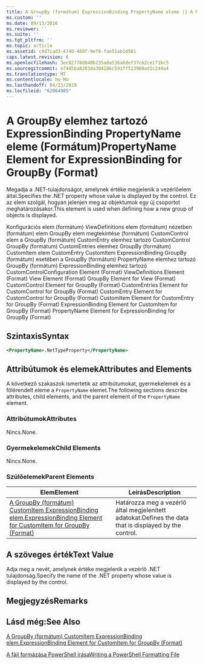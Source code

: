 ```yaml
---
title: A GroupBy (formátum) ExpressionBinding PropertyName eleme |} A Microsoft Docs
ms.custom: ''
ms.date: 09/13/2016
ms.reviewer: ''
ms.suite: ''
ms.tgt_pltfrm: ''
ms.topic: article
ms.assetid: c4d7cad3-4740-468f-9ef8-fae51ab1d581
caps.latest.revision: 6
ms.openlocfilehash: 3ec82778d840b235a0a536a6def37c62ce171bc5
ms.sourcegitcommit: e7445ba8203da304286c591ff513900ad1c244a4
ms.translationtype: MT
ms.contentlocale: hu-HU
ms.lasthandoff: 04/23/2019
ms.locfileid: "62064985"
---
```

# <a name="propertyname-element-for-expressionbinding-for-groupby-format"></a><span data-ttu-id="4ea0c-102">A GroupBy elemhez tartozó ExpressionBinding PropertyName eleme (Formátum)</span><span class="sxs-lookup"><span data-stu-id="4ea0c-102">PropertyName Element for ExpressionBinding for GroupBy (Format)</span></span>

<span data-ttu-id="4ea0c-103">Megadja a .NET-tulajdonságot, amelynek értéke megjelenik a vezérlőelem által.</span><span class="sxs-lookup"><span data-stu-id="4ea0c-103">Specifies the .NET property whose value is displayed by the control.</span></span> <span data-ttu-id="4ea0c-104">Ez az elem szolgál, hogyan jelenjen meg az objektumok egy új csoportot meghatározásakor.</span><span class="sxs-lookup"><span data-stu-id="4ea0c-104">This element is used when defining how a new group of objects is displayed.</span></span>

<span data-ttu-id="4ea0c-105">Konfigurációs elem (formátum) ViewDefinitions elem (formátum) nézetben (formátum) elem GroupBy elem megtekintése (formátum) CustomControl elem a GroupBy (formátum) CustomEntry elemhez tartozó CustomControl GroupBy (formátum) CustomEntries elemhez GroupBy (formátum) CustomItem elem CustomEntry CustomItem ExpressionBinding GroupBy (formátum) esetében a GroupBy (formátum) PropertyName elemhez tartozó GroupBy (formátum) ExpressionBinding elemhez tartozó CustomControl</span><span class="sxs-lookup"><span data-stu-id="4ea0c-105">Configuration Element (Format) ViewDefinitions Element (Format) View Element (Format) GroupBy Element for View (Format) CustomControl Element for GroupBy (Format) CustomEntries Element for CustomControl for GroupBy (Format) CustomEntry Element for CustomControl for GroupBy (Format) CustomItem Element for CustomEntry for GroupBy (Format) ExpressionBinding Element for CustomItem for GroupBy (Format) PropertyName Element for ExpressionBinding for GroupBy (Format)</span></span>

## <a name="syntax"></a><span data-ttu-id="4ea0c-106">Szintaxis</span><span class="sxs-lookup"><span data-stu-id="4ea0c-106">Syntax</span></span>

```xml
<PropertyName>.NetTypeProperty</PropertyName>
```

## <a name="attributes-and-elements"></a><span data-ttu-id="4ea0c-107">Attribútumok és elemek</span><span class="sxs-lookup"><span data-stu-id="4ea0c-107">Attributes and Elements</span></span>

<span data-ttu-id="4ea0c-108">A következő szakaszok ismertetik az attribútumokat, gyermekelemek és a fölérendelt eleme a `PropertyName` elemet.</span><span class="sxs-lookup"><span data-stu-id="4ea0c-108">The following sections describe attributes, child elements, and the parent element of the `PropertyName` element.</span></span>

### <a name="attributes"></a><span data-ttu-id="4ea0c-109">Attribútumok</span><span class="sxs-lookup"><span data-stu-id="4ea0c-109">Attributes</span></span>

<span data-ttu-id="4ea0c-110">Nincs.</span><span class="sxs-lookup"><span data-stu-id="4ea0c-110">None.</span></span>

### <a name="child-elements"></a><span data-ttu-id="4ea0c-111">Gyermekelemek</span><span class="sxs-lookup"><span data-stu-id="4ea0c-111">Child Elements</span></span>

<span data-ttu-id="4ea0c-112">Nincs.</span><span class="sxs-lookup"><span data-stu-id="4ea0c-112">None.</span></span>

### <a name="parent-elements"></a><span data-ttu-id="4ea0c-113">Szülőelemek</span><span class="sxs-lookup"><span data-stu-id="4ea0c-113">Parent Elements</span></span>

|<span data-ttu-id="4ea0c-114">Elem</span><span class="sxs-lookup"><span data-stu-id="4ea0c-114">Element</span></span>|<span data-ttu-id="4ea0c-115">Leírás</span><span class="sxs-lookup"><span data-stu-id="4ea0c-115">Description</span></span>|
|-------------|-----------------|
|[<span data-ttu-id="4ea0c-116">A GroupBy (formátum) CustomItem ExpressionBinding elem.</span><span class="sxs-lookup"><span data-stu-id="4ea0c-116">ExpressionBinding Element for CustomItem for GroupBy (Format)</span></span>](./expressionbinding-element-for-customitem-for-groupby-format.md)|<span data-ttu-id="4ea0c-117">Határozza meg a vezérlő által megjelenített adatokat.</span><span class="sxs-lookup"><span data-stu-id="4ea0c-117">Defines the data that is displayed by the control.</span></span>|

## <a name="text-value"></a><span data-ttu-id="4ea0c-118">A szöveges érték</span><span class="sxs-lookup"><span data-stu-id="4ea0c-118">Text Value</span></span>

<span data-ttu-id="4ea0c-119">Adja meg a nevét, amelynek értéke megjelenik a vezérlő .NET tulajdonság.</span><span class="sxs-lookup"><span data-stu-id="4ea0c-119">Specify the name of the .NET property whose value is displayed by the control.</span></span>

## <a name="remarks"></a><span data-ttu-id="4ea0c-120">Megjegyzés</span><span class="sxs-lookup"><span data-stu-id="4ea0c-120">Remarks</span></span>

## <a name="see-also"></a><span data-ttu-id="4ea0c-121">Lásd még:</span><span class="sxs-lookup"><span data-stu-id="4ea0c-121">See Also</span></span>

[<span data-ttu-id="4ea0c-122">A GroupBy (formátum) CustomItem ExpressionBinding elem.</span><span class="sxs-lookup"><span data-stu-id="4ea0c-122">ExpressionBinding Element for CustomItem for GroupBy (Format)</span></span>](./expressionbinding-element-for-customitem-for-groupby-format.md)

[<span data-ttu-id="4ea0c-123">A fájl formázása PowerShell írása</span><span class="sxs-lookup"><span data-stu-id="4ea0c-123">Writing a PowerShell Formatting File</span></span>](./writing-a-powershell-formatting-file.md)
